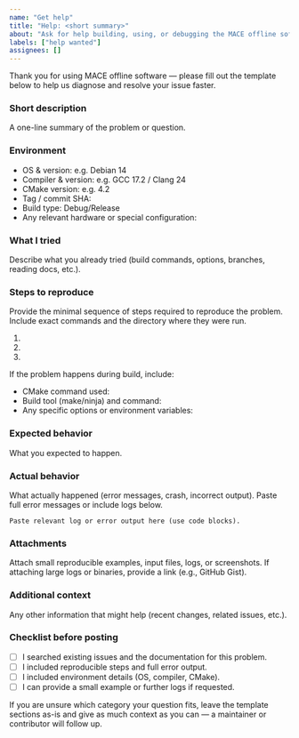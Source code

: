 ```yaml
---
name: "Get help"
title: "Help: <short summary>"
about: "Ask for help building, using, or debugging the MACE offline software"
labels: ["help wanted"]
assignees: []
---
```


Thank you for using MACE offline software — please fill out the template below to help us diagnose and resolve your issue faster.

### Short description
A one-line summary of the problem or question.

### Environment
- OS & version: e.g. Debian 14
- Compiler & version: e.g. GCC 17.2 / Clang 24
- CMake version: e.g. 4.2
- Tag / commit SHA:
- Build type: Debug/Release
- Any relevant hardware or special configuration:

### What I tried
Describe what you already tried (build commands, options, branches, reading docs, etc.).

### Steps to reproduce
Provide the minimal sequence of steps required to reproduce the problem. Include exact commands and the directory where they were run.

1. 
2. 
3. 

If the problem happens during build, include:
- CMake command used:
- Build tool (make/ninja) and command:
- Any specific options or environment variables:

### Expected behavior
What you expected to happen.

### Actual behavior
What actually happened (error messages, crash, incorrect output). Paste full error messages or include logs below.

```
Paste relevant log or error output here (use code blocks).
```

### Attachments
Attach small reproducible examples, input files, logs, or screenshots. If attaching large logs or binaries, provide a link (e.g., GitHub Gist).

### Additional context
Any other information that might help (recent changes, related issues, etc.).

### Checklist before posting
- [ ] I searched existing issues and the documentation for this problem.
- [ ] I included reproducible steps and full error output.
- [ ] I included environment details (OS, compiler, CMake).
- [ ] I can provide a small example or further logs if requested.

If you are unsure which category your question fits, leave the template sections as-is and give as much context as you can — a maintainer or contributor will follow up.
